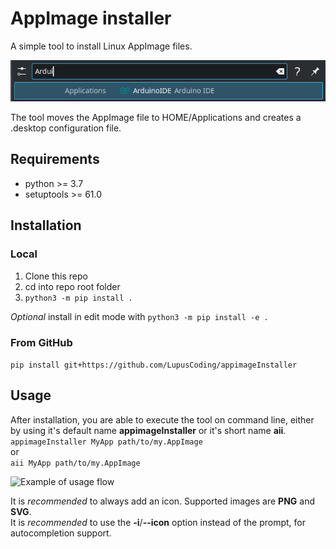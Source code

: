 # AppImage installer
A simple tool to install Linux AppImage files.

![KDE Command Box example for installed ArduinoIDE AppImage](./images/example_command_box.png)

The tool moves the AppImage file to HOME/Applications and creates a .desktop
configuration file.

## Requirements
* python >= 3.7
* setuptools >= 61.0

## Installation
### Local
1. Clone this repo
2. cd into repo root folder
3. ```python3 -m pip install .```

*Optional* install in edit mode with
```python3 -m pip install -e .```

### From GitHub
```pip install git+https://github.com/LupusCoding/appimageInstaller```

## Usage
After installation, you are able to execute the tool on command line, either
by using it's default name **appimageInstaller** or it's short name **aii**.<br/>
```appimageInstaller MyApp path/to/my.AppImage```
<br/>or<br/>
```aii MyApp path/to/my.AppImage```

![Example of usage flow](./images/example_arduino.png)

It is *recommended* to always add an icon. Supported images are **PNG** and 
**SVG**.<br/>
It is *recommended* to use the **-i**/**--icon** option instead of the prompt,
for autocompletion support.
